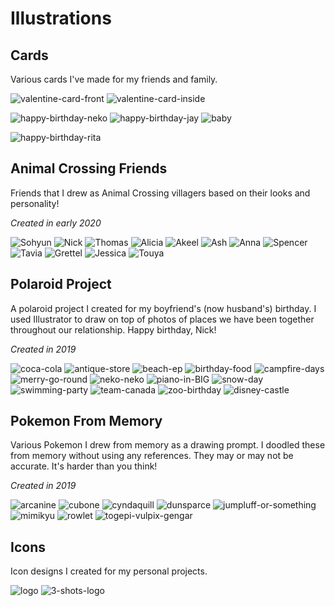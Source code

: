 # Illustrations

## Cards

Various cards I've made for my friends and family.

![valentine-card-front](images/illustrations/cards/valentines-front.png ':size=39%')
![valentine-card-inside](images/illustrations/cards/valentines-inside.png ':size=60%')

![happy-birthday-neko](images/illustrations/cards/happy-birthday-neko.png ':size=32%')
![happy-birthday-jay](images/illustrations/cards/happy-birthday-jay.png ':size=32%')
![baby](images/illustrations/cards/baby.png ':size=32%')

![happy-birthday-rita](images/illustrations/cards/happy-birthday-rita.png)

## Animal Crossing Friends

Friends that I drew as Animal Crossing villagers based on their looks and personality!

_Created in early 2020_

![Sohyun](images/illustrations/ac-friends/Sohyun.png ':size=49%')
![Nick](images/illustrations/ac-friends/Nick.png ':size=49%')
![Thomas](images/illustrations/ac-friends/Thomas.png ':size=24%')
![Alicia](images/illustrations/ac-friends/Alicia.png ':size=24%')
![Akeel](images/illustrations/ac-friends/Akeel.png ':size=24%')
![Ash](images/illustrations/ac-friends/Ash.png ':size=24%')
![Anna](images/illustrations/ac-friends/Anna.png ':size=24%')
![Spencer](images/illustrations/ac-friends/Spencer.png ':size=24%')
![Tavia](images/illustrations/ac-friends/Tavia.png ':size=24%')
![Grettel](images/illustrations/ac-friends/Grettel.png ':size=24%')
![Jessica](images/illustrations/ac-friends/Jessica.png ':size=24%')
![Touya](images/illustrations/ac-friends/Touya.png ':size=24%')

## Polaroid Project

A polaroid project I created for my boyfriend's (now husband's) birthday. I used Illustrator to draw on top of photos of places we have been together throughout our relationship. Happy birthday, Nick!

_Created in 2019_

![coca-cola](images/illustrations/polaroid/coca-cola-c.jpg)
![antique-store](images/illustrations/polaroid/antique-store-c.jpg ':size=24%')
![beach-ep](images/illustrations/polaroid/beach-ep-c.jpg ':size=24%')
![birthday-food](images/illustrations/polaroid/birthday-food-c.jpg ':size=24%')
![campfire-days](images/illustrations/polaroid/campfire-days-c.jpg ':size=24%')
![merry-go-round](images/illustrations/polaroid/merry-go-round-c.jpg ':size=24%')
![neko-neko](images/illustrations/polaroid/neko-neko-c.jpg ':size=24%')
![piano-in-BIG](images/illustrations/polaroid/piano-in-BIG-c.jpg ':size=24%')
![snow-day](images/illustrations/polaroid/snow-day-c.jpg ':size=24%')
![swimming-party](images/illustrations/polaroid/swimming-party-c.jpg ':size=24%')
![team-canada](images/illustrations/polaroid/team-canada-c.jpg ':size=24%')
![zoo-birthday](images/illustrations/polaroid/zoo-birthday-c.jpg ':size=24%')
![disney-castle](images/illustrations/polaroid/disney-castle.jpg ':size=24%')

## Pokemon From Memory

Various Pokemon I drew from memory as a drawing prompt. I doodled these from memory without using any references. They may or may not be accurate. It's harder than you think!

_Created in 2019_

![arcanine](images/illustrations/pokemon/arcanine.png ':size=24%')
![cubone](images/illustrations/pokemon/cubone.png ':size=24%')
![cyndaquill](images/illustrations/pokemon/cyndaquill.png ':size=24%')
![dunsparce](images/illustrations/pokemon/dunsparce.png ':size=24%')
![jumpluff-or-something](images/illustrations/pokemon/jumpluff-or-something.png ':size=24%')
![mimikyu](images/illustrations/pokemon/mimikyu.png ':size=24%')
![rowlet](images/illustrations/pokemon/rowlet.png ':size=24%')
![togepi-vulpix-gengar](images/illustrations/pokemon/togepi-vulpix-gengar.png ':size=24%')

## Icons

Icon designs I created for my personal projects.

![logo](images/logo.png ':size=49%')
![3-shots-logo](images/illustrations/icons/3-shots.png ':size=49%')
